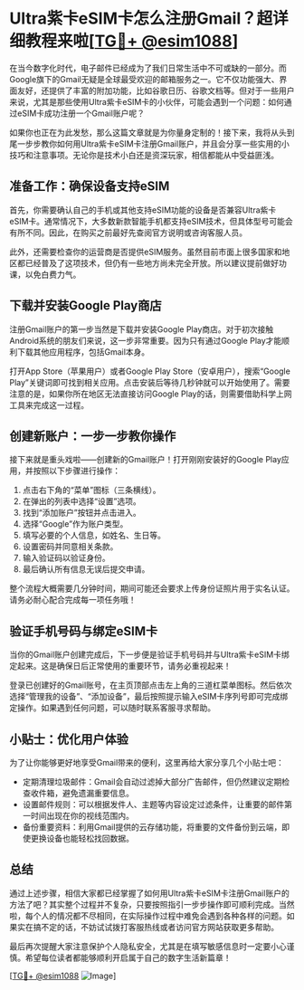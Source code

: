 # Ultra紫卡eSIM卡怎么注册Gmail？超详细教程来啦[[TG💪+ @esim1088](https://t.me/s/esim1088)]

在当今数字化时代，电子邮件已经成为了我们日常生活中不可或缺的一部分。而Google旗下的Gmail无疑是全球最受欢迎的邮箱服务之一。它不仅功能强大、界面友好，还提供了丰富的附加功能，比如谷歌日历、谷歌文档等。但对于一些用户来说，尤其是那些使用Ultra紫卡eSIM卡的小伙伴，可能会遇到一个问题：如何通过eSIM卡成功注册一个Gmail账户呢？

如果你也正在为此发愁，那么这篇文章就是为你量身定制的！接下来，我将从头到尾一步步教你如何用Ultra紫卡eSIM卡注册Gmail账户，并且会分享一些实用的小技巧和注意事项。无论你是技术小白还是资深玩家，相信都能从中受益匪浅。

## 准备工作：确保设备支持eSIM

首先，你需要确认自己的手机或其他支持eSIM功能的设备是否兼容Ultra紫卡eSIM卡。通常情况下，大多数新款智能手机都支持eSIM技术，但具体型号可能会有所不同。因此，在购买之前最好先查阅官方说明或咨询客服人员。

此外，还需要检查你的运营商是否提供eSIM服务。虽然目前市面上很多国家和地区都已经普及了这项技术，但仍有一些地方尚未完全开放。所以建议提前做好功课，以免白费力气。

## 下载并安装Google Play商店

注册Gmail账户的第一步当然是下载并安装Google Play商店。对于初次接触Android系统的朋友们来说，这一步非常重要。因为只有通过Google Play才能顺利下载其他应用程序，包括Gmail本身。

打开App Store（苹果用户）或者Google Play Store（安卓用户），搜索“Google Play”关键词即可找到相关应用。点击安装后等待几秒钟就可以开始使用了。需要注意的是，如果你所在地区无法直接访问Google Play的话，则需要借助科学上网工具来完成这一过程。

## 创建新账户：一步一步教你操作

接下来就是重头戏啦——创建新的Gmail账户！打开刚刚安装好的Google Play应用，并按照以下步骤进行操作：

1. 点击右下角的“菜单”图标（三条横线）。
2. 在弹出的列表中选择“设置”选项。
3. 找到“添加账户”按钮并点击进入。
4. 选择“Google”作为账户类型。
5. 填写必要的个人信息，如姓名、生日等。
6. 设置密码并同意相关条款。
7. 输入验证码以验证身份。
8. 最后确认所有信息无误后提交申请。

整个流程大概需要几分钟时间，期间可能还会要求上传身份证照片用于实名认证。请务必耐心配合完成每一项任务哦！

## 验证手机号码与绑定eSIM卡

当你的Gmail账户创建完成后，下一步便是验证手机号码并与Ultra紫卡eSIM卡绑定起来。这是确保日后正常使用的重要环节，请务必重视起来！

登录已创建好的Gmail账号，在主页顶部点击左上角的三道杠菜单图标。然后依次选择“管理我的设备”、“添加设备”，最后按照提示输入eSIM卡序列号即可完成绑定操作。如果遇到任何问题，可以随时联系客服寻求帮助。

## 小贴士：优化用户体验

为了让你能够更好地享受Gmail带来的便利，这里再给大家分享几个小贴士吧：

- 定期清理垃圾邮件：Gmail会自动过滤掉大部分广告邮件，但仍然建议定期检查收件箱，避免遗漏重要信息。
- 设置邮件规则：可以根据发件人、主题等内容设定过滤条件，让重要的邮件第一时间出现在你的视线范围内。
- 备份重要资料：利用Gmail提供的云存储功能，将重要的文件备份到云端，即使更换设备也能轻松找回数据。

## 总结

通过上述步骤，相信大家都已经掌握了如何用Ultra紫卡eSIM卡注册Gmail账户的方法了吧？其实整个过程并不复杂，只要按照指引一步步操作即可顺利完成。当然啦，每个人的情况都不尽相同，在实际操作过程中难免会遇到各种各样的问题。如果实在搞不定的话，不妨试试拨打客服热线或者访问官方网站获取更多帮助。

最后再次提醒大家注意保护个人隐私安全，尤其是在填写敏感信息时一定要小心谨慎。希望每位读者都能够顺利开启属于自己的数字生活新篇章！

[[TG💪+ @esim1088](https://t.me/s/esim1088) ![Image](https://i.postimg.cc/4NQfJmqS/Snipaste-2025-05-13-00-14-12.png)]